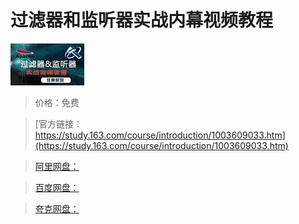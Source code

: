 # 过滤器和监听器实战内幕视频教程

![img](../../../assets/study163/free/6631858314560589185.jpg)

> 价格：免费

> [官方链接：https://study.163.com/course/introduction/1003609033.htm](https://study.163.com/course/introduction/1003609033.htm)

> [阿里网盘：]()

> [百度网盘：]()

> [夸克网盘：]()
